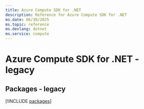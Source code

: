 ```yaml
---
title: Azure Compute SDK for .NET
description: Reference for Azure Compute SDK for .NET
ms.date: 06/30/2025
ms.topic: reference
ms.devlang: dotnet
ms.service: compute
---
```

# Azure Compute SDK for .NET - legacy
## Packages - legacy
[!INCLUDE [packages](compute-index.md)]